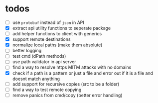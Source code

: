 # todos

- [ ] use `protobuf` instead of `json` in API
- [x] extract api utility functions to seperate package
- [ ] add helper functions to client with generics
- [x] support remote destinations
- [x] normalize local paths (make them absolute)
- [ ] better logging
- [ ] test cmd (dPath methods)
- [ ] use path validator in api server
- [ ] find a way to resolve https MITM attacks with no domains
- [x] check if a path is a pattern or just a file and error out if it is a file and doesnt match anything
- [ ] add support for recursive copies (src to be a folder)
- [ ] find a way to test remote copying 
- [ ] remove panics from cmd/copy (better error handling)